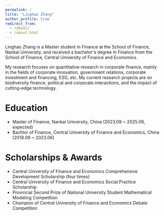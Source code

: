 ```yaml
---
permalink: /
title: "Linghao Zhang"
author_profile: true
redirect_from: 
  - /about/
  - /about.html
---
```


Linghao Zhang is a Master student in Finance at the School of Finance, Nankai University, and received a bachelor's degree in Finance from the School of Finance, Central University of Finance and Economics.

My research focuses on quantitative research in corporate finance, mainly in the fields of corporate innovation, government relations, corporate investment and financing, ESG, etc. My current research projects are on biodiversity finance, political and corporate interactions, and the impact of cutting-edge technology.

Education
======
-   Master of Finance, Nankai University, China (2023.09 ~ 2025.06, expected)
-   Bachlor of Finance, Central University of Finance and Economics, China (2019.09 ~ 2023.06)

Scholarships & Awards
======
-   Central University of Finance and Economics Comprehensive Development Scholarship (four times)
-   Central University of Finance and Economics Social Practice Scholarship
-   Provincial Second Prize of National University Student Mathematical Modeling Competition
-   Champion of Central University of Finance and Economics Debate Competition
